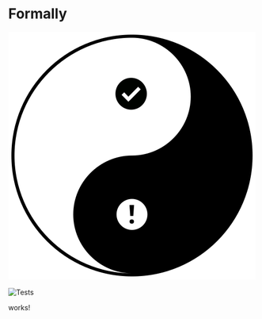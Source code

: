 # Formally

![Formally logo](formally.svg)

![Tests](https://github.com/dgrammatiko/formally/workflows/.github/workflows/basic.yml/badge.svg)

works!
